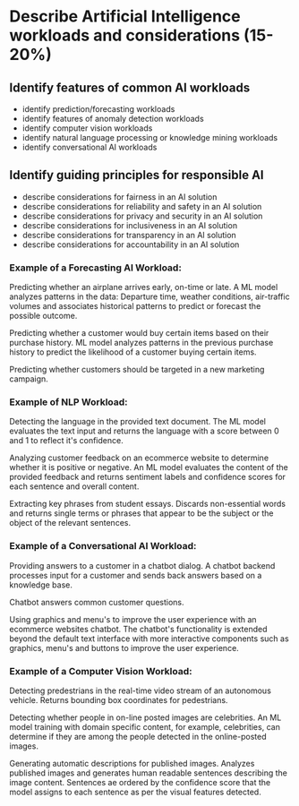 # Describe Artificial Intelligence workloads and considerations (15-20%)

## Identify features of common AI workloads
* identify prediction/forecasting workloads
* identify features of anomaly detection workloads
* identify computer vision workloads
* identify natural language processing or knowledge mining workloads
* identify conversational AI workloads

## Identify guiding principles for responsible AI
* describe considerations for fairness in an AI solution
* describe considerations for reliability and safety in an AI solution
* describe considerations for privacy and security in an AI solution
* describe considerations for inclusiveness in an AI solution
* describe considerations for transparency in an AI solution
* describe considerations for accountability in an AI solution

### Example of a Forecasting AI Workload:
Predicting whether an airplane arrives early, on-time or late. A ML model analyzes patterns in the data: Departure time, weather conditions, air-traffic volumes and associates historical patterns to predict or forecast the possible outcome.

Predicting whether a customer would buy certain items based on their purchase history. ML model analyzes patterns in the previous purchase history to predict the likelihood of a customer buying certain items.

Predicting whether customers should be targeted in a new marketing campaign.

### Example of NLP Workload:
Detecting the language in the provided text document. The ML model evaluates the text input and returns the language with a score between 0 and 1 to reflect it's confidence.

Analyzing customer feedback on an ecommerce website to determine whether it is positive or negative. An ML model evaluates the content of the provided feedback and returns sentiment labels and confidence scores for each sentence and overall content.

Extracting key phrases from student essays. Discards non-essential words and returns single terms or phrases that appear to be the subject or the object of the relevant sentences.

### Example of a Conversational AI Workload: 
Providing answers to a customer in a chatbot dialog. A chatbot backend processes input for a customer and sends back answers based on a knowledge base.

Chatbot answers common customer questions.

Using graphics and menu's to improve the user experience with an ecommerce websites chatbot. The chatbot's functionality is extended beyond the default text interface with more interactive components such as graphics, menu's and buttons to improve the user experience.

### Example of a Computer Vision Workload:
Detecting predestrians in the real-time video stream of an autonomous vehicle. Returns bounding box coordinates for pedestrians.

Detecting whether people in on-line posted images are celebrities. An ML model training with domain specific content, for example, celebrities, can determine if they are among the people detected in the online-posted images.

Generating automatic descriptions for published images. Analyzes published images and generates human readable sentences describing the image content. Sentences ae ordered by the confidence score that the model assigns to each sentence as per the visual features detected.